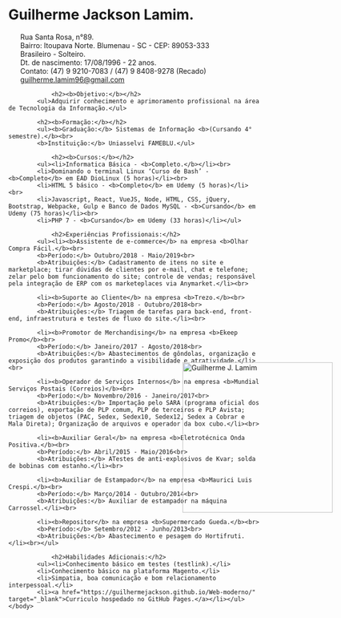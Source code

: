 <html lang="pt-br">
    <head>
        <meta charset="utf-8">
        <meta name="description" content="Currículo Guilherme Jackson Lamim">
        <title>Guilherme Jackson Lamim.</title>
        <link type="text/css" rel='stylesheet' href='Estil.css'>
        <style type="text/css">
                #Estil{                    position: absolute;
                    left: 60%;
                    top: 20%;
                    margin.left: -110px;
                    margin.top: -40px;}
        </style>
    </head>
    <body>
            <h1>Guilherme Jackson Lamim.</h1> 
        <img src="Fotos/Guilherme%20curriculo.jpg" alt="Guilherme J. Lamim" width="300" height="300"  alt="Guilherme" id="Estil">
            <ul>Rua Santa Rosa, n°89.<br> 
            Bairro: Itoupava Norte. Blumenau - SC - CEP: 89053-333<br>
            Brasileiro - Solteiro.<br>
            Dt. de nascimento: 17/08/1996 - 22 anos.<br>
            Contato: (47) 9 9210-7083 / (47) 9 8408-9278 (Recado)<br>
        <a href="guilherme.lamim96@gmail.com" target="_blank">guilherme.lamim96@gmail.com</a><br></ul>

                <h2><b>Objetivo:</b></h2>
            <ul>Adquirir conhecimento e aprimoramento profissional na área de Tecnologia da Informação.</ul>

            <h2><b>Formação:</b></h2>
            <ul><b>Graduação:</b> Sistemas de Informação <b>(Cursando 4° semestre).</b><br>
            <b>Instituição:</b> Uniasselvi FAMEBLU.</ul>
        
                <h2><b>Cursos:</b></h2>
            <ul><li>Informatica Básica - <b>Completo.</b></li><br>
            <li>Dominando o terminal Linux ‘Curso de Bash’ - <b>Completo</b> em EAD DioLinux (5 horas)</li><br>
            <li>HTML 5 básico - <b>Completo</b> em Udemy (5 horas)</li><br>
            <li>Javascript, React, VueJS, Node, HTML, CSS, jQuery, Bootstrap, Webpacke, Gulp e Banco de Dados MySQL - <b>Cursando</b> em Udemy (75 horas)</li><br>
            <li>PHP 7 - <b>Cursando</b> em Udemy (33 horas)</li></ul>
        
                <h2>Experiências Profissionais:</h2>
            <ul><li><b>Assistente de e-commerce</b> na empresa <b>Olhar Compra Fácil.</b><br>
            <b>Período:</b> Outubro/2018 - Maio/2019<br>
            <b>Atribuições:</b> Cadastramento de itens no site e marketplace; tirar dúvidas de clientes por e-mail, chat e telefone; zelar pelo bom funcionamento do site; controle de vendas; responsável pela integração de ERP com os marketeplaces via Anymarket.</li><br>
                
            <li><b>Suporte ao Cliente</b> na empresa <b>Trezo.</b><br>
            <b>Período:</b> Agosto/2018 - Outubro/2018<br>
            <b>Atribuições:</b> Triagem de tarefas para back-end, front-end, infraestrutura e testes de fluxo do site.</li><br>
            
            <li><b>Promotor de Merchandising</b> na empresa <b>Ekeep Promo</b><br>
            <b>Período:</b> Janeiro/2017 - Agosto/2018<br>
            <b>Atribuições:</b> Abastecimentos de gôndolas, organização e exposição dos produtos garantindo a visibilidade e atratividade.</li><br>
            
            <li><b>Operador de Serviços Internos</b> na empresa <b>Mundial Serviços Postais (Correios)</b><br>
            <b>Período:</b> Novembro/2016 - Janeiro/2017<br>
            <b>Atribuições:</b> Importação pelo SARA (programa oficial dos correios), exportação de PLP comum, PLP de terceiros e PLP Avista; triagem de objetos (PAC, Sedex, Sedex10, Sedex12, Sedex a Cobrar e Mala Direta); Organização de arquivos e operador da box cubo.</li><br>
            
            <li><b>Auxiliar Geral</b> na empresa <b>Eletrotécnica Onda Positiva.</b><br>
            <b>Período:</b> Abril/2015 - Maio/2016<br>
            <b>Atribuições:</b> ATestes de anti-explosivos de Kvar; solda de bobinas com estanho.</li><br>
            
            <li><b>Auxiliar de Estampador</b> na empresa <b>Maurici Luis Crespi.</b><br>
            <b>Período:</b> Março/2014 - Outubro/2014<br>
            <b>Atribuições:</b> Auxiliar de estampador na máquina Carrossel.</li><br>
            
            <li><b>Repositor</b> na empresa <b>Supermercado Gueda.</b><br>
            <b>Período:</b> Setembro/2012 - Junho/2013<br>
            <b>Atribuições:</b> Abastecimento e pesagem do Hortifruti.</li><br></ul>
        
                <h2>Habilidades Adicionais:</h2>
            <ul><li>Conhecimento básico em testes (testlink).</li>
            <li>Conhecimento básico na plataforma Magento.</li>
            <li>Simpatia, boa comunicação e bom relacionamento interpessoal.</li>
            <li><a href="https://guilhermejackson.github.io/Web-moderno/" target="_blank">Curriculo hospedado no GitHub Pages.</a></li></ul>
    </body>
</html> 
